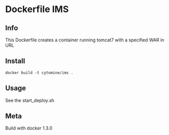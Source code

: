 # Dockerfile IMS

## Info

This Dockerfile creates a container running tomcat7 with a specified WAR in URL

## Install

`docker build -t cytomine/ims .`

## Usage

See the start_deploy.sh
## Meta

Build with docker 1.3.0
